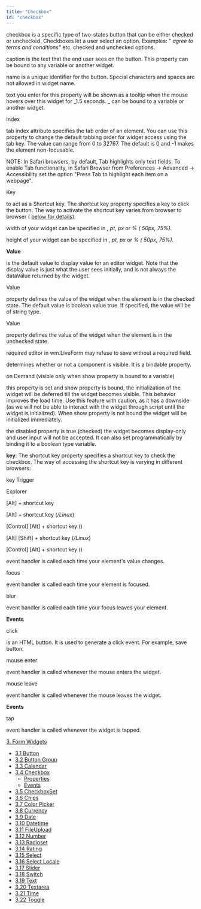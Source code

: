 ```yaml
---
title: "Checkbox"
id: "checkbox"
---
```


checkbox is a specific type of two-states button that can be either checked or unchecked. Checkboxes let a user select an option. Examples: " _agree to terms and conditions"_ etc. checked and unchecked options.

caption is the text that the end user sees on the button. This property can be bound to any variable or another widget.

name is a unique identifier for the button. Special characters and spaces are not allowed in widget name.

text you enter for this property will be shown as a tooltip when the mouse hovers over this widget for _1.5 seconds. _ can be bound to a variable or another widget.

Index

tab index attribute specifies the tab order of an element. You can use this property to change the default tabbing order for widget access using the tab key. The value can range from 0 to 32767. The default is 0 and -1 makes the element non-focusable.

NOTE: In Safari browsers, by default, Tab highlights only text fields. To enable Tab functionality, in Safari Browser from Preferences -> Advanced -> Accessibility set the option "Press Tab to highlight each item on a webpage".

Key

to act as a Shortcut key. The shortcut key property specifies a key to click the button. The way to activate the shortcut key varies from browser to browser ( [below for details](#shortcut)).

width of your widget can be specified in _, pt, px_ or _% (_ _50px, 75%)._

height of your widget can be specified in _, pt, px_ or _% (_ _50px, 75%)._

**Value**

is the default value to display value for an editor widget. Note that the display value is just what the user sees initially, and is not always the dataValue returned by the widget.

Value

property defines the value of the widget when the element is in the checked state. The default value is boolean value true. If specified, the value will be of string type.

Value

property defines the value of the widget when the element is in the unchecked state.

required editor in wm.LiveForm may refuse to save without a required field.

determines whether or not a component is visible. It is a bindable property.

on Demand (visible only when show property is bound to a variable)

this property is set and show property is bound, the initialization of the widget will be deferred till the widget becomes visible. This behavior improves the load time. Use this feature with caution, as it has a downside (as we will not be able to interact with the widget through script until the widget is initialized). When show property is not bound the widget will be initialized immediately.

the disabled property is true (checked) the widget becomes display-only and user input will not be accepted. It can also set programmatically by binding it to a boolean type variable.

**key**: The shortcut key property specifies a shortcut key to check the checkbox. The way of accessing the shortcut key is varying in different browsers:

key Trigger

Explorer

\[Alt\] + shortcut key

\[Alt\] + shortcut key (_/Linux_)

\[Control\] \[Alt\] + shortcut key ()

\[Alt\] \[Shift\] + shortcut key (_/Linux_)

\[Control\] \[Alt\] + shortcut key ()

event handler is called each time your element's value changes.

focus

event handler is called each time your element is focused.

blur

event handler is called each time your focus leaves your element.

**Events**

click

is an HTML button. It is used to generate a click event. For example, save button.

mouse enter

event handler is called whenever the mouse enters the widget.

mouse leave

event handler is called whenever the mouse leaves the widget.

**Events**

tap

event handler is called whenever the widget is tapped.

[3\. Form Widgets](/learn/app-development/widgets/widget-library/#form)

- [3.1 Button](/learn/app-development/widgets/form/button/)
- [3.2 Button Group](/learn/app-development/widgets/form/button-group/)
- [3.3 Calendar](/learn/app-development/widgets/form/calendar/)
- [3.4 Checkbox](#)
    - [Properties](#properties)
    - [Events](#events)
- [3.5 CheckboxSet](/learn/app-development/widgets/form/checkboxset/)
- [3.6 Chips](/learn/app-development/widgets/form-widgets/chips/)
- [3.7 Color Picker](/learn/app-development/widgets/form/color-picker/)
- [3.8 Currency](/learn/app-development/widgets/form/currency/)
- [3.9 Date](/learn/app-development/widgets/form/date/)
- [3.10 Datetime](/learn/app-development/widgets/form-widgets/date-time-datetime/)
- [3.11 FileUpload](/learn/app-development/widgets/form/file-upload/)
- [3.12 Number](/learn/app-development/widgets/form-widgets/number/)
- [3.13 Radioset](/learn/app-development/widgets/form/radioset/)
- [3.14 Rating](/learn/app-development/widgets/form/rating/)
- [3.15 Select](/learn/app-development/widgets/form/select/)
- [3.16 Select Locale](/learn/app-development/widgets/form/select-locale/)
- [3.17 Slider](/learn/app-development/widgets/form/slider/)
- [3.18 Switch](/learn/app-development/widgets/form/switch/)
- [3.19 Text](/learn/app-development/widgets/form/text/)
- [3.20 Textarea](/learn/app-development/widgets/form/textarea/)
- [3.21 Time](/learn/app-development/widgets/form-widgets/date-time-datetime/)
- [3.22 Toggle](/learn/app-development/widgets/form/toggle/)
